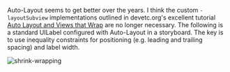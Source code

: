 Auto-Layout seems to get better over the years. I think the custom `-layoutSubview` implementations outlined in devetc.org's excellent tutorial [Auto Layout and Views that Wrap](http://devetc.org/code/2014/07/07/auto-layout-and-views-that-wrap.html) are no longer necessary. The following is a standard UILabel configured with Auto-Layout in a storyboard. The key is to use inequality constraints for positioning (e.g. leading and trailing spacing) and label width.

![shrink-wrapping](https://cloud.githubusercontent.com/assets/377298/18063920/1310e532-6dfb-11e6-945a-922b55d1d029.gif)
